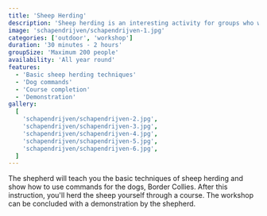 ```yaml
---
title: 'Sheep Herding'
description: 'Sheep herding is an interesting activity for groups who want to enjoy nature and the beauty of the surroundings.'
image: 'schapendrijven/schapendrijven-1.jpg'
categories: ['outdoor', 'workshop']
duration: '30 minutes - 2 hours'
groupSize: 'Maximum 200 people'
availability: 'All year round'
features:
  - 'Basic sheep herding techniques'
  - 'Dog commands'
  - 'Course completion'
  - 'Demonstration'
gallery:
  [
    'schapendrijven/schapendrijven-2.jpg',
    'schapendrijven/schapendrijven-3.jpg',
    'schapendrijven/schapendrijven-4.jpg',
    'schapendrijven/schapendrijven-5.jpg',
    'schapendrijven/schapendrijven-6.jpg',
  ]
---
```


The shepherd will teach you the basic techniques of sheep herding and show how to use commands for the dogs, Border Collies. After this instruction, you'll herd the sheep yourself through a course. The workshop can be concluded with a demonstration by the shepherd.
